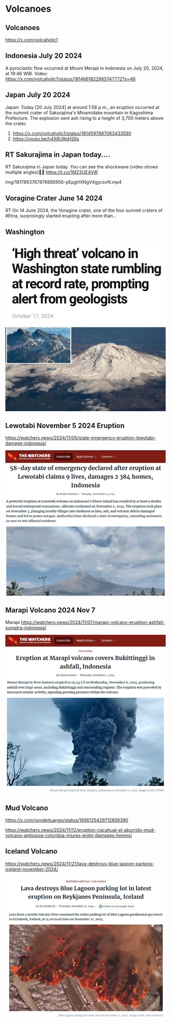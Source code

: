 # Volcanoes

## Volcanoes

https://x.com/volcaholic1

## Indonesia July 20 2024

A pyroclastic flow occurred at Mount Merapi in Indonesia on July 20, 2024, at 19:46 WIB.
Video: https://x.com/volcaholic1/status/1814661822965747772?s=46

## Japan July 20 2024

Japan: Today [20 July 2024] at around 1:58 p.m., an eruption occurred at the summit crater of Sakurajima's Minamidake mountain in Kagoshima Prefecture. The explosion sent ash rising to a height of 3,700 meters above the crater.
1. https://x.com/volcaholic1/status/1814597887063433590
2. https://youtu.be/h4X6U9pH26s

## RT Sakurajima in Japan today....

RT Sakurajima in Japan today. You can see the shockwave (video shows multiple angles)🌋👀 https://t.co/1MZ3UE4VjR

img/1817863767876685956-pEpgHXNgV4gycsvN.mp4

## Voragine Crater June 14 2024

RT On 14 June 2024, the Voragine crater, one of the four summit craters of #Etna, surprisingly started erupting after more than…

## Washington

![](img/wa-volcano.jpg)

## Lewotabi November 5 2024 Eruption

https://watchers.news/2024/11/05/state-emergency-eruption-lewotabi-damage-indonesia/

![](img/photo_5841@05-11-2024_10-03-15.jpg)

## Marapi Volcano 2024 Nov 7

Marapi
https://watchers.news/2024/11/07/marapi-volcano-eruption-ashfall-sumatra-indonesia/

![](img/photo_5874@07-11-2024_12-01-47.jpg)

## Mud Volcano

https://x.com/soydeituango/status/1856125429712859390

https://watchers.news/2024/11/12/eruption-cacahual-el-aburrido-mud-volcano-antioquia-colombia-injures-eight-damages-homes/

## Iceland Volcano

https://watchers.news/2024/11/21/lava-destroys-blue-lagoon-parking-iceland-november-2024/

![](img/photo_5988@22-11-2024_10-18-15.jpg)

